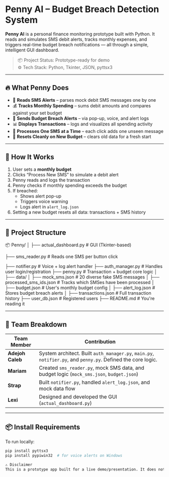 # Penny AI – Budget Breach Detection System

**Penny AI** is a personal finance monitoring prototype built with Python. It reads and simulates SMS debit alerts, tracks monthly expenses, and triggers real-time budget breach notifications — all through a simple, intelligent GUI dashboard.

> 📦 Project Status: Prototype-ready for demo  
> ⚙️ Tech Stack: Python, Tkinter, JSON, pyttsx3

---

## 🔥 What Penny Does

- 🧠 **Reads SMS Alerts** – parses mock debit SMS messages one by one
- 💰 **Tracks Monthly Spending** – sums debit amounts and compares against your set budget
- 🚨 **Sends Budget Breach Alerts** – via pop-up, voice, and alert logs
- 📊 **Displays Transactions** – logs and visualizes all spending activity
- 🔄 **Processes One SMS at a Time** – each click adds one unseen message
- 🧼 **Resets Cleanly on New Budget** – clears old data for a fresh start

---

## 🧠 How It Works

1. User sets a **monthly budget**
2. Clicks “Process New SMS” to simulate a debit alert
3. Penny reads and logs the transaction
4. Penny checks if monthly spending exceeds the budget
5. If breached:
   - Shows alert pop-up
   - Triggers voice warning
   - Logs alert in `alert_log.json`
6. Setting a new budget resets all data: transactions + SMS history

---

## 📁 Project Structure

📦 Penny/
│
├── actual_dashboard.py # GUI (Tkinter-based)

├── sms_reader.py # Reads one SMS per button click

├── notifier.py # Voice + log alert handler
├── auth_manager.py # Handles user login/registration
├── penny.py # Transaction + budget core logic
│
├── data/
│ ├── mock_sms.json # 20 diverse fake SMS messages
│ ├── processed_sms_ids.json # Tracks which SMSes have been processed
│ ├── budget.json # User's monthly budget config
│ ├── alert_log.json # Stores budget breach alerts
│
├── transactions.json # Full transaction history
├── user_db.json # Registered users
├── README.md # You're reading it 



---

## 👥 Team Breakdown

| Team Member     | Contribution |
|------------------|--------------|
| **Adejoh Caleb** | System architect. Built `auth_manager.py`, `main.py`, `notifier.py`, and `penny.py`. Defined the core logic. |
| **Mariam**       | Created `sms_reader.py`, mock SMS data, and budget logic (`mock_sms.json`, `budget.json`) |
| **Strap**        | Built `notifier.py`, handled `alert_log.json`, and mock data flow |
| **Lexi**         | Designed and developed the GUI (`actual_dashboard.py`) |

---

## 📦 Install Requirements

To run locally:

```bash
pip install pyttsx3
pip install pypiwin32  # for voice alerts on Windows

⚠️ Disclaimer
This is a prototype app built for a live demo/presentation. It does not read real SMS and should not be used for live banking. All data is simulated using JSON.
